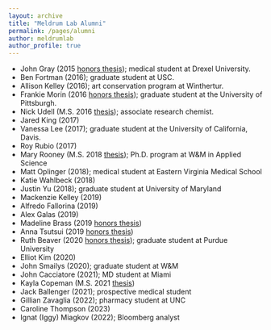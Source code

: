 ```yaml
---
layout: archive
title: "Meldrum Lab Alumni"
permalink: /pages/alumni
author: meldrumlab
author_profile: true
---
```


- John Gray (2015 [honors thesis](https://scholarworks.wm.edu/honorstheses/132)); medical student at Drexel University.
- Ben Fortman (2016); graduate student at USC.
- Allison Kelley (2016); art conservation program at Winthertur.
- Frankie Morin (2016 [honors thesis](http://scholarworks.wm.edu/honorstheses/924)); graduate student at the University of Pittsburgh.
- Nick Udell (M.S. 2016 [thesis](http://scholarworks.wm.edu/etd/1499449865)); associate research chemist.
- Jared King (2017)
- Vanessa Lee (2017); graduate student at the University of California, Davis.
- Roy Rubio (2017)
- Mary Rooney (M.S. 2018 [thesis](http://scholarworks.wm.edu/etd/1530192815)); Ph.D. program at W&M in Applied Science
- Matt Oplinger (2018); medical student at Eastern Virginia Medical School
- Katie Wahlbeck (2018)
- Justin Yu (2018); graduate student at University of Maryland
- Mackenzie Kelley (2019)
- Alfredo Fallorina (2019)
- Alex Galas (2019)
- Madeline Brass (2019 [honors thesis](http://scholarworks.wm.edu/honorstheses/1426))
- Anna Tsutsui (2019 [honors thesis](http://scholarworks.wm.edu/honorstheses/1324))
- Ruth Beaver (2020 [honors thesis](http://scholarworks.wm.edu/honorstheses/1449)); graduate student at Purdue University
- Elliot Kim (2020)
- John Smailys (2020); graduate student at W&M
- John Cacciatore (2021); MD student at Miami
- Kayla Copeman (M.S. 2021 [thesis](http://scholarworks.wm.edu/etd/1627047854))
- Jack Ballenger (2021); prospective medical student
- Gillian Zavaglia (2022); pharmacy student at UNC
- Caroline Thompson (2023)
- Ignat (Iggy) Miagkov (2022); Bloomberg analyst
